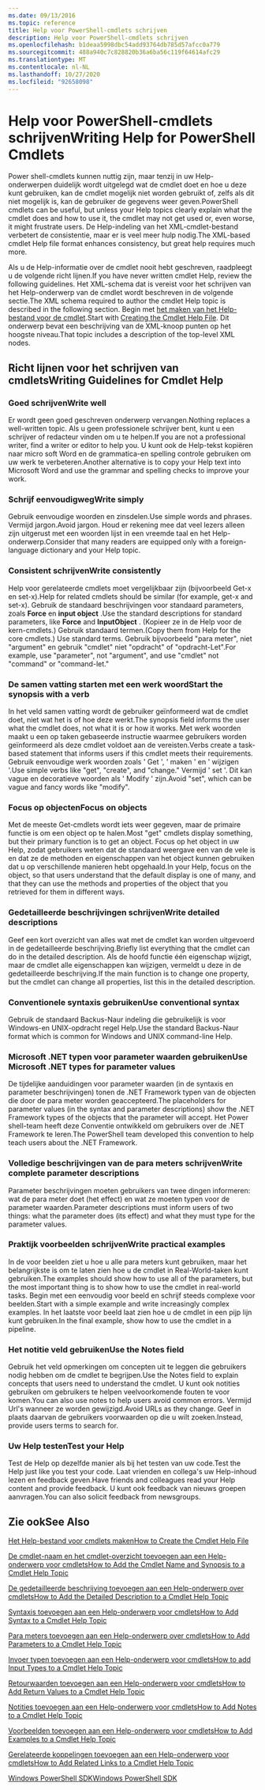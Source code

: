 ```yaml
---
ms.date: 09/13/2016
ms.topic: reference
title: Help voor PowerShell-cmdlets schrijven
description: Help voor PowerShell-cmdlets schrijven
ms.openlocfilehash: b1deaa5998dbc54add93764db785d57afcc0a779
ms.sourcegitcommit: 488a940c7c828820b36a6ba56c119f64614afc29
ms.translationtype: MT
ms.contentlocale: nl-NL
ms.lasthandoff: 10/27/2020
ms.locfileid: "92658098"
---
```

# <a name="writing-help-for-powershell-cmdlets"></a><span data-ttu-id="cc6fc-103">Help voor PowerShell-cmdlets schrijven</span><span class="sxs-lookup"><span data-stu-id="cc6fc-103">Writing Help for PowerShell Cmdlets</span></span>

<span data-ttu-id="cc6fc-104">Power shell-cmdlets kunnen nuttig zijn, maar tenzij in uw Help-onderwerpen duidelijk wordt uitgelegd wat de cmdlet doet en hoe u deze kunt gebruiken, kan de cmdlet mogelijk niet worden gebruikt of, zelfs als dit niet mogelijk is, kan de gebruiker de gegevens weer geven.</span><span class="sxs-lookup"><span data-stu-id="cc6fc-104">PowerShell cmdlets can be useful, but unless your Help topics clearly explain what the cmdlet does and how to use it, the cmdlet may not get used or, even worse, it might frustrate users.</span></span> <span data-ttu-id="cc6fc-105">De Help-indeling van het XML-cmdlet-bestand verbetert de consistentie, maar er is veel meer hulp nodig.</span><span class="sxs-lookup"><span data-stu-id="cc6fc-105">The XML-based cmdlet Help file format enhances consistency, but great help requires much more.</span></span>

<span data-ttu-id="cc6fc-106">Als u de Help-informatie over de cmdlet nooit hebt geschreven, raadpleegt u de volgende richt lijnen.</span><span class="sxs-lookup"><span data-stu-id="cc6fc-106">If you have never written cmdlet Help, review the following guidelines.</span></span> <span data-ttu-id="cc6fc-107">Het XML-schema dat is vereist voor het schrijven van het Help-onderwerp van de cmdlet wordt beschreven in de volgende sectie.</span><span class="sxs-lookup"><span data-stu-id="cc6fc-107">The XML schema required to author the cmdlet Help topic is described in the following section.</span></span> <span data-ttu-id="cc6fc-108">Begin met [het maken van het Help-bestand voor de cmdlet](./how-to-create-the-cmdlet-help-file.md).</span><span class="sxs-lookup"><span data-stu-id="cc6fc-108">Start with [Creating the Cmdlet Help File](./how-to-create-the-cmdlet-help-file.md).</span></span> <span data-ttu-id="cc6fc-109">Dit onderwerp bevat een beschrijving van de XML-knoop punten op het hoogste niveau.</span><span class="sxs-lookup"><span data-stu-id="cc6fc-109">That topic includes a description of the top-level XML nodes.</span></span>

## <a name="writing-guidelines-for-cmdlet-help"></a><span data-ttu-id="cc6fc-110">Richt lijnen voor het schrijven van cmdlets</span><span class="sxs-lookup"><span data-stu-id="cc6fc-110">Writing Guidelines for Cmdlet Help</span></span>

### <a name="write-well"></a><span data-ttu-id="cc6fc-111">Goed schrijven</span><span class="sxs-lookup"><span data-stu-id="cc6fc-111">Write well</span></span>

<span data-ttu-id="cc6fc-112">Er wordt geen goed geschreven onderwerp vervangen.</span><span class="sxs-lookup"><span data-stu-id="cc6fc-112">Nothing replaces a well-written topic.</span></span> <span data-ttu-id="cc6fc-113">Als u geen professionele schrijver bent, kunt u een schrijver of redacteur vinden om u te helpen.</span><span class="sxs-lookup"><span data-stu-id="cc6fc-113">If you are not a professional writer, find a writer or editor to help you.</span></span> <span data-ttu-id="cc6fc-114">U kunt ook de Help-tekst kopiëren naar micro soft Word en de grammatica-en spelling controle gebruiken om uw werk te verbeteren.</span><span class="sxs-lookup"><span data-stu-id="cc6fc-114">Another alternative is to copy your Help text into Microsoft Word and use the grammar and spelling checks to improve your work.</span></span>

### <a name="write-simply"></a><span data-ttu-id="cc6fc-115">Schrijf eenvoudigweg</span><span class="sxs-lookup"><span data-stu-id="cc6fc-115">Write simply</span></span>

<span data-ttu-id="cc6fc-116">Gebruik eenvoudige woorden en zinsdelen.</span><span class="sxs-lookup"><span data-stu-id="cc6fc-116">Use simple words and phrases.</span></span> <span data-ttu-id="cc6fc-117">Vermijd jargon.</span><span class="sxs-lookup"><span data-stu-id="cc6fc-117">Avoid jargon.</span></span> <span data-ttu-id="cc6fc-118">Houd er rekening mee dat veel lezers alleen zijn uitgerust met een woorden lijst in een vreemde taal en het Help-onderwerp.</span><span class="sxs-lookup"><span data-stu-id="cc6fc-118">Consider that many readers are equipped only with a foreign-language dictionary and your Help topic.</span></span>

### <a name="write-consistently"></a><span data-ttu-id="cc6fc-119">Consistent schrijven</span><span class="sxs-lookup"><span data-stu-id="cc6fc-119">Write consistently</span></span>

<span data-ttu-id="cc6fc-120">Help voor gerelateerde cmdlets moet vergelijkbaar zijn (bijvoorbeeld Get-x en set-x).</span><span class="sxs-lookup"><span data-stu-id="cc6fc-120">Help for related cmdlets should be similar (for example, get-x and set-x).</span></span> <span data-ttu-id="cc6fc-121">Gebruik de standaard beschrijvingen voor standaard parameters, zoals **Force** en **input object** .</span><span class="sxs-lookup"><span data-stu-id="cc6fc-121">Use the standard descriptions for standard parameters, like **Force** and **InputObject** .</span></span> <span data-ttu-id="cc6fc-122">(Kopieer ze in de Help voor de kern-cmdlets.) Gebruik standaard termen.</span><span class="sxs-lookup"><span data-stu-id="cc6fc-122">(Copy them from Help for the core cmdlets.) Use standard terms.</span></span> <span data-ttu-id="cc6fc-123">Gebruik bijvoorbeeld "para meter", niet "argument" en gebruik "cmdlet" niet "opdracht" of "opdracht-Let".</span><span class="sxs-lookup"><span data-stu-id="cc6fc-123">For example, use "parameter", not "argument", and use "cmdlet" not "command" or "command-let."</span></span>

### <a name="start-the-synopsis-with-a-verb"></a><span data-ttu-id="cc6fc-124">De samen vatting starten met een werk woord</span><span class="sxs-lookup"><span data-stu-id="cc6fc-124">Start the synopsis with a verb</span></span>

<span data-ttu-id="cc6fc-125">In het veld samen vatting wordt de gebruiker geïnformeerd wat de cmdlet doet, niet wat het is of hoe deze werkt.</span><span class="sxs-lookup"><span data-stu-id="cc6fc-125">The synopsis field informs the user what the cmdlet does, not what it is or how it works.</span></span> <span data-ttu-id="cc6fc-126">Met werk woorden maakt u een op taken gebaseerde instructie waarmee gebruikers worden geïnformeerd als deze cmdlet voldoet aan de vereisten.</span><span class="sxs-lookup"><span data-stu-id="cc6fc-126">Verbs create a task-based statement that informs users if this cmdlet meets their requirements.</span></span> <span data-ttu-id="cc6fc-127">Gebruik eenvoudige werk woorden zoals ' Get ', ' maken ' en ' wijzigen '.</span><span class="sxs-lookup"><span data-stu-id="cc6fc-127">Use simple verbs like "get", "create", and "change."</span></span> <span data-ttu-id="cc6fc-128">Vermijd ' set '. Dit kan vague en decoratieve woorden als ' Modify ' zijn.</span><span class="sxs-lookup"><span data-stu-id="cc6fc-128">Avoid "set", which can be vague and fancy words like "modify".</span></span>

### <a name="focus-on-objects"></a><span data-ttu-id="cc6fc-129">Focus op objecten</span><span class="sxs-lookup"><span data-stu-id="cc6fc-129">Focus on objects</span></span>

<span data-ttu-id="cc6fc-130">Met de meeste Get-cmdlets wordt iets weer gegeven, maar de primaire functie is om een object op te halen.</span><span class="sxs-lookup"><span data-stu-id="cc6fc-130">Most "get" cmdlets display something, but their primary function is to get an object.</span></span> <span data-ttu-id="cc6fc-131">Focus op het object in uw Help, zodat gebruikers weten dat de standaard weergave een van de vele is en dat ze de methoden en eigenschappen van het object kunnen gebruiken dat u op verschillende manieren hebt opgehaald.</span><span class="sxs-lookup"><span data-stu-id="cc6fc-131">In your Help, focus on the object, so that users understand that the default display is one of many, and that they can use the methods and properties of the object that you retrieved for them in different ways.</span></span>

### <a name="write-detailed-descriptions"></a><span data-ttu-id="cc6fc-132">Gedetailleerde beschrijvingen schrijven</span><span class="sxs-lookup"><span data-stu-id="cc6fc-132">Write detailed descriptions</span></span>

<span data-ttu-id="cc6fc-133">Geef een kort overzicht van alles wat met de cmdlet kan worden uitgevoerd in de gedetailleerde beschrijving.</span><span class="sxs-lookup"><span data-stu-id="cc6fc-133">Briefly list everything that the cmdlet can do in the detailed description.</span></span> <span data-ttu-id="cc6fc-134">Als de hoofd functie één eigenschap wijzigt, maar de cmdlet alle eigenschappen kan wijzigen, vermeldt u deze in de gedetailleerde beschrijving.</span><span class="sxs-lookup"><span data-stu-id="cc6fc-134">If the main function is to change one property, but the cmdlet can change all properties, list this in the detailed description.</span></span>

### <a name="use-conventional-syntax"></a><span data-ttu-id="cc6fc-135">Conventionele syntaxis gebruiken</span><span class="sxs-lookup"><span data-stu-id="cc6fc-135">Use conventional syntax</span></span>

<span data-ttu-id="cc6fc-136">Gebruik de standaard Backus-Naur indeling die gebruikelijk is voor Windows-en UNIX-opdracht regel Help.</span><span class="sxs-lookup"><span data-stu-id="cc6fc-136">Use the standard Backus-Naur format which is common for Windows and UNIX command-line Help.</span></span>

### <a name="use-microsoft-net-types-for-parameter-values"></a><span data-ttu-id="cc6fc-137">Microsoft .NET typen voor parameter waarden gebruiken</span><span class="sxs-lookup"><span data-stu-id="cc6fc-137">Use Microsoft .NET types for parameter values</span></span>

<span data-ttu-id="cc6fc-138">De tijdelijke aanduidingen voor parameter waarden (in de syntaxis en parameter beschrijvingen) tonen de .NET Framework typen van de objecten die door de para meter worden geaccepteerd.</span><span class="sxs-lookup"><span data-stu-id="cc6fc-138">The placeholders for parameter values (in the syntax and parameter descriptions) show the .NET Framework types of the objects that the parameter will accept.</span></span> <span data-ttu-id="cc6fc-139">Het Power shell-team heeft deze Conventie ontwikkeld om gebruikers over de .NET Framework te leren.</span><span class="sxs-lookup"><span data-stu-id="cc6fc-139">The PowerShell team developed this convention to help teach users about the .NET Framework.</span></span>

### <a name="write-complete-parameter-descriptions"></a><span data-ttu-id="cc6fc-140">Volledige beschrijvingen van de para meters schrijven</span><span class="sxs-lookup"><span data-stu-id="cc6fc-140">Write complete parameter descriptions</span></span>

<span data-ttu-id="cc6fc-141">Parameter beschrijvingen moeten gebruikers van twee dingen informeren: wat de para meter doet (het effect) en wat ze moeten typen voor de parameter waarden.</span><span class="sxs-lookup"><span data-stu-id="cc6fc-141">Parameter descriptions must inform users of two things: what the parameter does (its effect) and what they must type for the parameter values.</span></span>

### <a name="write-practical-examples"></a><span data-ttu-id="cc6fc-142">Praktijk voorbeelden schrijven</span><span class="sxs-lookup"><span data-stu-id="cc6fc-142">Write practical examples</span></span>

<span data-ttu-id="cc6fc-143">In de voor beelden ziet u hoe u alle para meters kunt gebruiken, maar het belangrijkste is om te laten zien hoe u de cmdlet in Real-World-taken kunt gebruiken.</span><span class="sxs-lookup"><span data-stu-id="cc6fc-143">The examples should show how to use all of the parameters, but the most important thing is to show how to use the cmdlet in real-world tasks.</span></span> <span data-ttu-id="cc6fc-144">Begin met een eenvoudig voor beeld en schrijf steeds complexe voor beelden.</span><span class="sxs-lookup"><span data-stu-id="cc6fc-144">Start with a simple example and write increasingly complex examples.</span></span> <span data-ttu-id="cc6fc-145">In het laatste voor beeld laat zien hoe u de cmdlet in een pijp lijn kunt gebruiken.</span><span class="sxs-lookup"><span data-stu-id="cc6fc-145">In the final example, show how to use the cmdlet in a pipeline.</span></span>

### <a name="use-the-notes-field"></a><span data-ttu-id="cc6fc-146">Het notitie veld gebruiken</span><span class="sxs-lookup"><span data-stu-id="cc6fc-146">Use the Notes field</span></span>

<span data-ttu-id="cc6fc-147">Gebruik het veld opmerkingen om concepten uit te leggen die gebruikers nodig hebben om de cmdlet te begrijpen.</span><span class="sxs-lookup"><span data-stu-id="cc6fc-147">Use the Notes field to explain concepts that users need to understand the cmdlet.</span></span> <span data-ttu-id="cc6fc-148">U kunt ook notities gebruiken om gebruikers te helpen veelvoorkomende fouten te voor komen.</span><span class="sxs-lookup"><span data-stu-id="cc6fc-148">You can also use notes to help users avoid common errors.</span></span> <span data-ttu-id="cc6fc-149">Vermijd Url's wanneer ze worden gewijzigd.</span><span class="sxs-lookup"><span data-stu-id="cc6fc-149">Avoid URLs as they change.</span></span> <span data-ttu-id="cc6fc-150">Geef in plaats daarvan de gebruikers voorwaarden op die u wilt zoeken.</span><span class="sxs-lookup"><span data-stu-id="cc6fc-150">Instead, provide users terms to search for.</span></span>

### <a name="test-your-help"></a><span data-ttu-id="cc6fc-151">Uw Help testen</span><span class="sxs-lookup"><span data-stu-id="cc6fc-151">Test your Help</span></span>

<span data-ttu-id="cc6fc-152">Test de Help op dezelfde manier als bij het testen van uw code.</span><span class="sxs-lookup"><span data-stu-id="cc6fc-152">Test the Help just like you test your code.</span></span> <span data-ttu-id="cc6fc-153">Laat vrienden en collega's uw Help-inhoud lezen en feedback geven.</span><span class="sxs-lookup"><span data-stu-id="cc6fc-153">Have friends and colleagues read your Help content and provide feedback.</span></span> <span data-ttu-id="cc6fc-154">U kunt ook feedback van nieuws groepen aanvragen.</span><span class="sxs-lookup"><span data-stu-id="cc6fc-154">You can also solicit feedback from newsgroups.</span></span>

## <a name="see-also"></a><span data-ttu-id="cc6fc-155">Zie ook</span><span class="sxs-lookup"><span data-stu-id="cc6fc-155">See Also</span></span>

 [<span data-ttu-id="cc6fc-156">Het Help-bestand voor cmdlets maken</span><span class="sxs-lookup"><span data-stu-id="cc6fc-156">How to Create the Cmdlet Help File</span></span>](./how-to-create-the-cmdlet-help-file.md)

 [<span data-ttu-id="cc6fc-157">De cmdlet-naam en het cmdlet-overzicht toevoegen aan een Help-onderwerp voor cmdlets</span><span class="sxs-lookup"><span data-stu-id="cc6fc-157">How to Add the Cmdlet Name and Synopsis to a Cmdlet Help Topic</span></span>](./how-to-add-the-cmdlet-name-and-synopsis-to-a-cmdlet-help-topic.md)

 [<span data-ttu-id="cc6fc-158">De gedetailleerde beschrijving toevoegen aan een Help-onderwerp over cmdlets</span><span class="sxs-lookup"><span data-stu-id="cc6fc-158">How to Add the Detailed Description to a Cmdlet Help Topic</span></span>](./how-to-add-a-cmdlet-description.md)

 [<span data-ttu-id="cc6fc-159">Syntaxis toevoegen aan een Help-onderwerp voor cmdlets</span><span class="sxs-lookup"><span data-stu-id="cc6fc-159">How to Add Syntax to a Cmdlet Help Topic</span></span>](./how-to-add-syntax-to-a-cmdlet-help-topic.md)

 [<span data-ttu-id="cc6fc-160">Para meters toevoegen aan een Help-onderwerp over cmdlets</span><span class="sxs-lookup"><span data-stu-id="cc6fc-160">How to Add Parameters to a Cmdlet Help Topic</span></span>](./how-to-add-parameter-information.md)

 [<span data-ttu-id="cc6fc-161">Invoer typen toevoegen aan een Help-onderwerp voor cmdlets</span><span class="sxs-lookup"><span data-stu-id="cc6fc-161">How to add Input Types to a Cmdlet Help Topic</span></span>](./how-to-add-input-types-to-a-cmdlet-help-topic.md)

 [<span data-ttu-id="cc6fc-162">Retourwaarden toevoegen aan een Help-onderwerp voor cmdlets</span><span class="sxs-lookup"><span data-stu-id="cc6fc-162">How to Add Return Values to a Cmdlet Help Topic</span></span>](./how-to-add-return-values-to-a-cmdlet-help-topic.md)

 [<span data-ttu-id="cc6fc-163">Notities toevoegen aan een Help-onderwerp voor cmdlets</span><span class="sxs-lookup"><span data-stu-id="cc6fc-163">How to Add Notes to a Cmdlet Help Topic</span></span>](./how-to-add-notes-to-a-cmdlet-help-topic.md)

 [<span data-ttu-id="cc6fc-164">Voorbeelden toevoegen aan een Help-onderwerp voor cmdlets</span><span class="sxs-lookup"><span data-stu-id="cc6fc-164">How to Add Examples to a Cmdlet Help Topic</span></span>](./how-to-add-examples-to-a-cmdlet-help-topic.md)

 [<span data-ttu-id="cc6fc-165">Gerelateerde koppelingen toevoegen aan een Help-onderwerp voor cmdlets</span><span class="sxs-lookup"><span data-stu-id="cc6fc-165">How to Add Related Links to a Cmdlet Help Topic</span></span>](./how-to-add-related-links-to-a-cmdlet-help-topic.md)

 [<span data-ttu-id="cc6fc-166">Windows PowerShell SDK</span><span class="sxs-lookup"><span data-stu-id="cc6fc-166">Windows PowerShell SDK</span></span>](../windows-powershell-reference.md)
